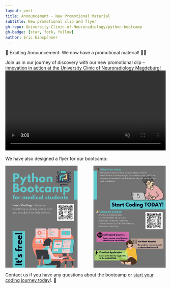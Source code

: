 ```yaml
---
layout: post
title: Announcement - New Promotional Material
subtitle: New promotional clip and flyer
gh-repo: University-Clinic-of-Neuroradiology/python-bootcamp
gh-badge: [star, fork, follow]
author: Eric Einspänner
---
```


🎉 Exciting Announcement: We now have a promotional material! 🐍💊

Join us in our journey of discovery with our new promotional clip – innovation in action at the University Clinic of Neuroradiology Magdeburg!
<video width="100%" preload="auto" muted controls>
    <source src="../assets/img/promotion/clip.mp4" type="video/mp4"/>
</video>

We have also designed a flyer for our bootcamp:
<div style="display: flex; justify-content: space-between;">
    <img src="../assets/img/promotion/flyer_01.png" alt="alt text" style="width: 45%; margin-right: 10%;">
    <img src="../assets/img/promotion/flyer_02.png" alt="alt text" style="width: 45%;">
</div>

Contact us if you have any questions about the bootcamp or [start your coding journey today](../courses/bootcamp_overview.md)!. 🚀